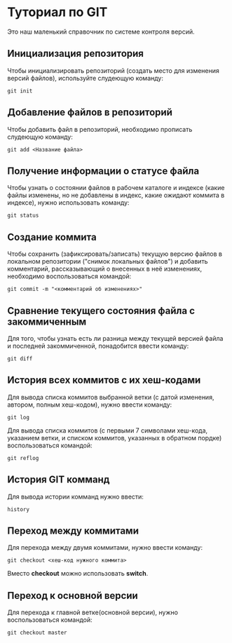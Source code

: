 # Туториал по GIT

Это наш маленький справочник по системе контроля версий.

## Инициализация репозитория

Чтобы инициализировать репозиторий (создать место для изменения версий файлов), используйте слудеющую команду:

```
git init
```

## Добавление файлов в репозиторий

Чтобы добавить файл в репозиторий, необходимо прописать слудеющую команду: 

```
git add <Название файла>
```

## Получение информации о статусе файла
Чтобы узнать о состоянии файлов в рабочем каталоге и индексе (какие файлы изменены, но не добавлены в индекс, какие ожидают коммита в индексе), нужно использовать команду:
```
git status
```

## Создание коммита

Чтобы сохранить (зафиксировать/записать) текущую версию файлов в локальном репозитории ("снимок локальных файлов") и добавить комментарий, рассказывающий о внесенных в неё изменениях, необходимо воспользоваться командой:
```
git commit -m "<комментарий об изменениях>"
```

## Сравнение текущего состояния файла с закоммиченным
Для того, чтобы узнать есть ли разница между текущей версией файла и последней закоммиченной, понадобится ввести команду:
```
git diff
```

## История всех коммитов с их хеш-кодами
Для вывода списка коммитов выбранной ветки (с датой изменения, автором, полным хеш-кодом), нужно ввести команду: 
```
git log
```
Для вывода списка коммитов (с первыми 7 символами хеш-кода, указанием ветки, и списком коммитов, указанных в обратном пордке) воспользоваться командой:
```
git reflog
```
## История GIT комманд
Для вывода истории комманд нужно ввести:
```
history
```

## Переход между коммитами
Для перехода между двумя коммитами, нужно ввести команду: 
```
git checkout <хеш-код нужного коммита>
```
Вместо **checkout** можно использовать **switch**.

## Переход к основной версии
Для перехода к главной ветке(основной версии), нужно воспользоваться командой:
```
git checkout master
```
